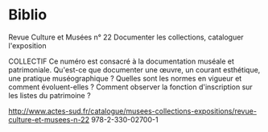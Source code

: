 # Biblio

Revue Culture et Musées n° 22
Documenter les collections, cataloguer l'exposition

COLLECTIF
Ce numéro est consacré à la documentation muséale et patrimoniale. Qu'est-ce que documenter une œuvre, un courant esthétique, une pratique muséographique ? Quelles sont les normes en vigueur et comment évoluent-elles ? Comment observer la fonction d'inscription sur les listes du patrimoine ?

http://www.actes-sud.fr/catalogue/musees-collections-expositions/revue-culture-et-musees-n-22
978-2-330-02700-1
